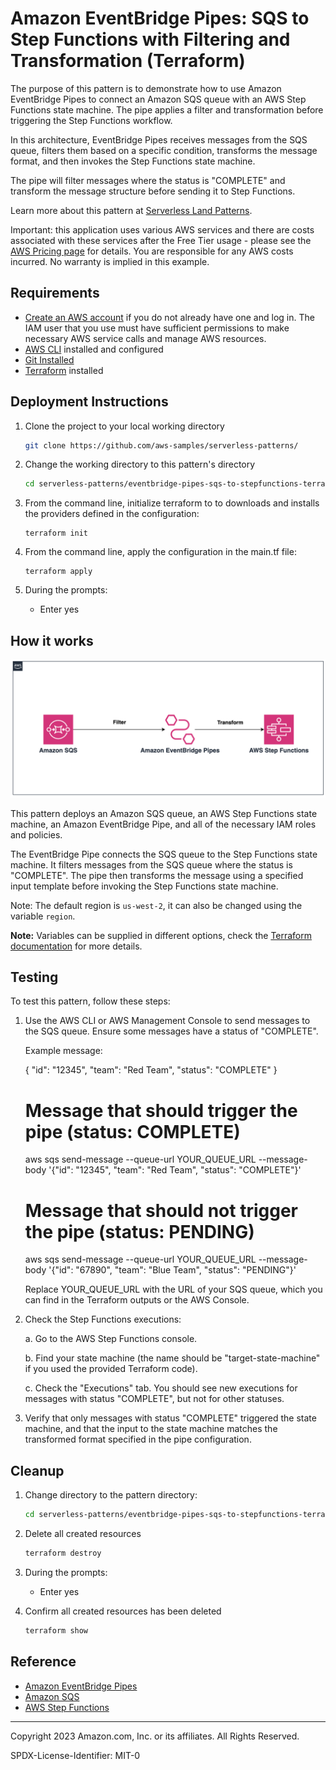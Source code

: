 # Amazon EventBridge Pipes: SQS to Step Functions with Filtering and Transformation (Terraform)

The purpose of this pattern is to demonstrate how to use Amazon EventBridge Pipes to connect an Amazon SQS queue with an AWS Step Functions state machine. The pipe applies a filter and transformation before triggering the Step Functions workflow.

In this architecture, EventBridge Pipes receives messages from the SQS queue, filters them based on a specific condition, transforms the message format, and then invokes the Step Functions state machine.

The pipe will filter messages where the status is "COMPLETE" and transform the message structure before sending it to Step Functions.

Learn more about this pattern at [Serverless Land Patterns](https://serverlessland.com/patterns/eventbridge-pipes-sqs-to-stepfunctions-terraform).

Important: this application uses various AWS services and there are costs associated with these services after the Free Tier usage - please see the [AWS Pricing page](https://aws.amazon.com/pricing/) for details. You are responsible for any AWS costs incurred. No warranty is implied in this example.

## Requirements

* [Create an AWS account](https://portal.aws.amazon.com/gp/aws/developer/registration/index.html) if you do not already have one and log in. The IAM user that you use must have sufficient permissions to make necessary AWS service calls and manage AWS resources.
* [AWS CLI](https://docs.aws.amazon.com/cli/latest/userguide/install-cliv2.html) installed and configured
* [Git Installed](https://git-scm.com/book/en/v2/Getting-Started-Installing-Git)
* [Terraform](https://learn.hashicorp.com/tutorials/terraform/install-cli?in=terraform/aws-get-started) installed

## Deployment Instructions

1. Clone the project to your local working directory

   ```sh
   git clone https://github.com/aws-samples/serverless-patterns/ 
   ```

2. Change the working directory to this pattern's directory

   ```sh
   cd serverless-patterns/eventbridge-pipes-sqs-to-stepfunctions-terraform
   ```

3. From the command line, initialize terraform to  to downloads and installs the providers defined in the configuration:
    ```
    terraform init
    ```

4. From the command line, apply the configuration in the main.tf file:
    ```
    terraform apply
    ```

5. During the prompts:
   - Enter yes

## How it works

![Reference Architecture](./images/eventbridge-pipes-sqs-to-stepfunctions-terraform.png)

This pattern deploys an Amazon SQS queue, an AWS Step Functions state machine, an Amazon EventBridge Pipe, and all of the necessary IAM roles and policies.

The EventBridge Pipe connects the SQS queue to the Step Functions state machine. It filters messages from the SQS queue where the status is "COMPLETE". The pipe then transforms the message using a specified input template before invoking the Step Functions state machine.

Note: The default region is `us-west-2`, it can also be changed using the variable `region`.

**Note:** Variables can be supplied in different options, check the [Terraform documentation](https://developer.hashicorp.com/terraform/language/values/variables) for more details.

## Testing


To test this pattern, follow these steps:

1. Use the AWS CLI or AWS Management Console to send messages to the SQS queue. Ensure some messages have a status of "COMPLETE".

   Example message:

    {
      "id": "12345",
      "team": "Red Team",
      "status": "COMPLETE"
    }

    # Message that should trigger the pipe (status: COMPLETE)
    aws sqs send-message --queue-url YOUR_QUEUE_URL --message-body '{"id": "12345", "team": "Red Team", "status": "COMPLETE"}'

    # Message that should not trigger the pipe (status: PENDING)
    aws sqs send-message --queue-url YOUR_QUEUE_URL --message-body '{"id": "67890", "team": "Blue Team", "status": "PENDING"}'

    Replace YOUR_QUEUE_URL with the URL of your SQS queue, which you can find in the Terraform outputs or the AWS Console.

2. Check the Step Functions executions:

    a. Go to the AWS Step Functions console.

    b. Find your state machine (the name should be "target-state-machine" if you used the provided Terraform code).

    c. Check the "Executions" tab. You should see new executions for messages with status "COMPLETE", but not for other statuses.

3. Verify that only messages with status "COMPLETE" triggered the state machine, and that the input to the state machine matches the transformed format specified in the pipe configuration.

## Cleanup

1. Change directory to the pattern directory:
    ```sh
    cd serverless-patterns/eventbridge-pipes-sqs-to-stepfunctions-terraform
    ```

2. Delete all created resources
    ```sh
    terraform destroy
    ```

3. During the prompts:
    * Enter yes

4. Confirm all created resources has been deleted
    ```sh
    terraform show
    ```

## Reference
- [Amazon EventBridge Pipes](https://docs.aws.amazon.com/eventbridge/latest/userguide/eb-pipes.html)
- [Amazon SQS](https://docs.aws.amazon.com/AWSSimpleQueueService/latest/SQSDeveloperGuide/welcome.html)
- [AWS Step Functions](https://docs.aws.amazon.com/step-functions/latest/dg/welcome.html)

----
Copyright 2023 Amazon.com, Inc. or its affiliates. All Rights Reserved.

SPDX-License-Identifier: MIT-0